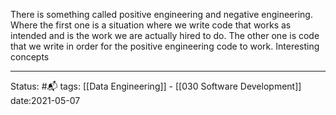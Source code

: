 There is something called positive engineering and negative engineering. Where the first one is a situation where we write code that works as intended and is the work we are actually hired to do. The other one is code that we write in order for the positive engineering code to work. Interesting concepts




---
Status: #📬 
tags: [[Data Engineering]] - [[030 Software Development]]
date:2021-05-07
